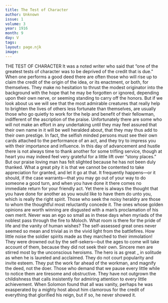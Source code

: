 ```yaml
---
title: The Test of Character
author: Unknown
issue: 1
volume: 3
year: 1916
month: 9
day: V
tags:
layout: page.njk
image:
---
```

THE TEST OF CHARACTER       It was a noted writer who said that “one of the greatest tests of character was to be deprived of the credit that is due.” When one performs a good deed there are often those who will rise up to claim the credit of the origin of the idea, or its enactment, or both, for themselves. They make no hesitation to thrust the modest originator into the background with the hope that he may be forgotten or ignored, depending upon their own nerve, or seeming standing to carry off the honors.       But if we look about us we will see that the most admirable creatures that really help to brighten the lives of others less fortunate than themselves, are usually those who go quietly to work for the help and benefit of their fellowman, indifferent of the ascription of the praise.       Unfortunately there are some who will not make an effort in any undertaking until they may feel assured that their own name in it will be well heralded about, that they may thus add to their own prestige. In fact, the selfish minded persons must see their own cards attached to the performance of an act, and they try to impress you with their importance and influence.       In this day of advancement and hustle there is not always time to thank another for some trifling service, though at heart you may indeed feel very grateful for a little lift over “stony places.” But our praise loving man has felt slighted because he has not been duly thanked.       What a great pity it is that we cannot be contented to take appreciation for granted, and let it go at that.       It frequently happens—or it should, if the case warrants—that you may go out of your way to do someone a good turn, and when you have done it there comes no immediate return for your friendly act. Yet there is always the thought that you have done for another as you would like to have them do unto you, which is really the right spirit.       Those who seek the noisy heraldry are those to whom the thoughtful most reluctantly concede it. The ones whose golden opinions are worth winning are disgusted with a man’s proclamation of his own merit. Never was an ego so small as in these days when myriads of the noblest pass through the fire to Moloch. What room is there for the pride of life and the vanity of human wishes? The self-assessed great ones never seemed so mean and trivial as in the vivid light from the battlefires. How little noise the soldier spirits made as they marched to their immolation! They were drowned out by the self-sekers—but the ages to come will take account of them, because they did not seek their own.       Sincere men are stirred most by the unconscious heroisms. The hero is as great _ in solitude as when he is laureled and acclaimed. They do not court popularity and invite esteem.       They put the work far ahead of the workman, and magnify the deed, not the doer. Those who demand that we pause every little while to notice them are tiresome and obstructive. They have not outgrown the childishness that calls insistently for admiring attention to every little achievement. When Solomon found that all was vanity, perhaps he was exasperated by a mighty host about him clamorous for the credit of everything that glorified his reign, but if so, he never showed it.    


